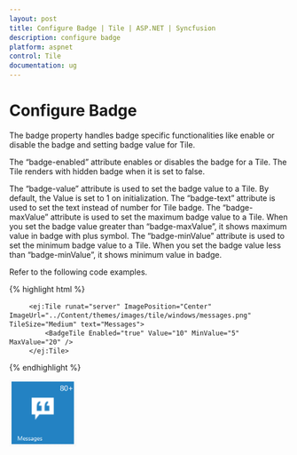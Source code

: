 ```yaml
---
layout: post
title: Configure Badge | Tile | ASP.NET | Syncfusion
description: configure badge
platform: aspnet
control: Tile
documentation: ug
---
```


# Configure Badge

The badge property handles badge specific functionalities like enable or disable the badge and setting badge value for Tile.

The “badge-enabled” attribute enables or disables the badge for a Tile. The Tile renders with hidden badge when it is set to false.

The “badge-value” attribute is used to set the badge value to a Tile. By default, the Value is set to 1 on initialization. The “badge-text” attribute is used to set the text instead of number for Tile badge. The “badge-maxValue” attribute is used to set the maximum badge value to a Tile. When you set the badge value greater than “badge-maxValue”, it shows maximum value in badge with plus symbol. The “badge-minValue” attribute is used to set the minimum badge value to a Tile. When you set the badge value less than “badge-minValue”, it shows minimum value in badge.

Refer to the following code examples.

{% highlight html %}


         <ej:Tile runat="server" ImagePosition="Center" ImageUrl="../Content/themes/images/tile/windows/messages.png" TileSize="Medium" text="Messages"> 
             <BadgeTile Enabled="true" Value="10" MinValue="5" MaxValue="20" />
         </ej:Tile> 


{% endhighlight %}



![](Configure-Badge_images/Configure-Badge_img1.png) 


